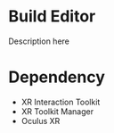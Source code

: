 # Build Editor

Description here 

# Dependency
- XR Interaction Toolkit
- XR Toolkit Manager
- Oculus XR 

